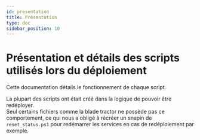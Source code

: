 ```yaml
---
id: presentation
title: Présentation
type: doc
sidebar_position: 10
---
```


# Présentation et détails des scripts utilisés lors du déploiement

Cette documentation détails le fonctionnement de chaque script.

La plupart des scripts ont était créé dans la logique de pouvoir être redéployer.<br/>
Seul certains fichiers comme la blade tractor ne possède pas ce comportement, ce qui nous a obligé à récréer un snapin de `reset_status.ps1` pour redémarrer les services en cas de redéploiement par exemple.
